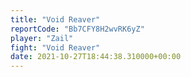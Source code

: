 ```yaml
---
title: "Void Reaver"
reportCode: "Bb7CFY8H2wvRK6yZ"
player: "Zail"
fight: "Void Reaver"
date: 2021-10-27T18:44:38.310000+00:00
---
```

